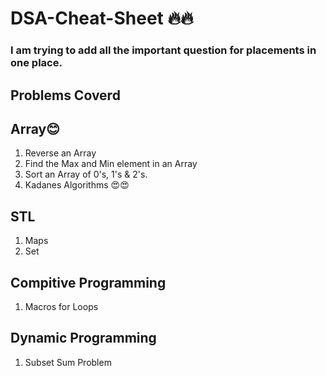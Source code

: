 # DSA-Cheat-Sheet 🔥🔥
### I am trying to add all the important question for placements in one place.
## Problems Coverd
## Array😊
1. Reverse an Array
2. Find the Max and Min element in an Array
3. Sort an Array of 0's, 1's & 2's.
4. Kadanes Algorithms 😍😍

## STL
1. Maps
2. Set

## Compitive Programming
1. Macros for Loops

## Dynamic Programming
1. Subset Sum Problem
